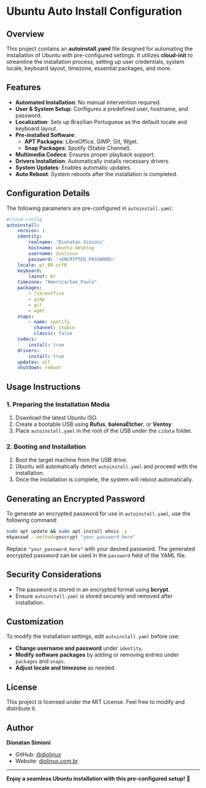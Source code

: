 # Ubuntu Auto Install Configuration

## Overview
This project contains an **autoinstall.yaml** file designed for automating the installation of Ubuntu with pre-configured settings. It utilizes **cloud-init** to streamline the installation process, setting up user credentials, system locale, keyboard layout, timezone, essential packages, and more.

## Features
- **Automated Installation**: No manual intervention required.
- **User & System Setup**: Configures a predefined user, hostname, and password.
- **Localization**: Sets up Brazilian Portuguese as the default locale and keyboard layout.
- **Pre-installed Software**:
  - **APT Packages**: LibreOffice, GIMP, Git, Wget.
  - **Snap Packages**: Spotify (Stable Channel).
- **Multimedia Codecs**: Ensures proper playback support.
- **Drivers Installation**: Automatically installs necessary drivers.
- **System Updates**: Enables automatic updates.
- **Auto Reboot**: System reboots after the installation is completed.

## Configuration Details
The following parameters are pre-configured in `autoinstall.yaml`:

```yaml
#cloud-config
autoinstall:
    version: 1
    identity:
        realname: 'Dionatan Simioni'
        hostname: ubuntu-desktop
        username: diolinux
        password: '<ENCRYPTED_PASSWORD>'
    locale: pt_BR.utf8
    keyboard:
        layout: br
    timezone: "America/Sao_Paulo"
    packages:
        - libreoffice
        - gimp
        - git
        - wget
    snaps:
        - name: spotify
          channel: stable
          classic: false
    codecs:
        install: true
    drivers:
        install: true
    updates: all
    shutdown: reboot
```

## Usage Instructions
### 1. Preparing the Installation Media
1. Download the latest Ubuntu ISO.
2. Create a bootable USB using **Rufus**, **balenaEtcher**, or **Ventoy**.
3. Place `autoinstall.yaml` in the root of the USB under the `cidata` folder.

### 2. Booting and Installation
1. Boot the target machine from the USB drive.
2. Ubuntu will automatically detect `autoinstall.yaml` and proceed with the installation.
3. Once the installation is complete, the system will reboot automatically.

## Generating an Encrypted Password
To generate an encrypted password for use in `autoinstall.yaml`, use the following command:

```bash
sudo apt update && sudo apt install whois -y
mkpasswd --method=yescrypt "your_password_here"
```

Replace `"your_password_here"` with your desired password. The generated encrypted password can be used in the `password` field of the YAML file.

## Security Considerations
- The password is stored in an encrypted format using **bcrypt**.
- Ensure `autoinstall.yaml` is stored securely and removed after installation.

## Customization
To modify the installation settings, edit `autoinstall.yaml` before use:
- **Change username and password** under `identity`.
- **Modify software packages** by adding or removing entries under `packages` and `snaps`.
- **Adjust locale and timezone** as needed.

## License
This project is licensed under the MIT License. Feel free to modify and distribute it.

## Author
**Dionatan Simioni**
- GitHub: [@diolinux](https://github.com/diolinux)
- Website: [diolinux.com.br](https://www.diolinux.com.br)

---
**Enjoy a seamless Ubuntu installation with this pre-configured setup!** 🚀
